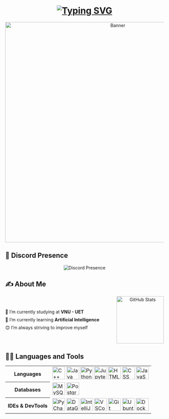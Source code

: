 <h1 align="center">
    <a href="https://git.io/typing-svg">
        <img src="https://readme-typing-svg.demolab.com?font=&weight=500&letterSpacing=1px&duration=4000&pause=700&color=219CE5E5&center=true&vCenter=true&width=450&height=60&lines=Hello!+I'm+Yamm.;+Nice+to+see+you+here!" alt="Typing SVG" />
    </a>
</h1>

<div align="center">
    <img src="assets/banner.png" width="700" alt="Banner"/>
</div>


## 💫 Discord Presence  
<div align="center">
    <img src="https://lanyard.cnrad.dev/api/849654032171925546?theme=dark&bg=050c5e&showDisplayName=true&animated=true&hideDiscrim=true&borderRadius=30px&idleMessage=Just%20wanna%20be%20a%20normal%20person%20in%20the%20world..." alt="Discord Presence"/>
</div>  


## ✍️ About Me  
<div align="center" style="display: flex; justify-content: space-between; align-items: center;">
    <div style="text-align: left; line-height: 1.8;">
        🔭 I’m currently studying at <strong>VNU - UET</strong><br>
        🌱 I’m currently learning <strong>Artificial Intelligence</strong><br>
        😊 I’m always striving to improve myself
    </div>
    <br>
    <div>
        <img height="150" src="https://github-readme-stats.vercel.app/api?username=yammdd&show_icons=true&theme=dracula" alt="GitHub Stats" />
    </div>
</div>


## 🧑‍💻 Languages and Tools  

<div align="center">
    <table>
        <tr>
            <th>Languages</th>
            <td>
                <img src="https://cdn.jsdelivr.net/gh/devicons/devicon/icons/cplusplus/cplusplus-original.svg" width="40" height="40" alt="C++" />
                <img src="https://cdn.jsdelivr.net/gh/devicons/devicon/icons/java/java-original.svg" width="40" height="40" alt="Java" />
                <img src="https://cdn.jsdelivr.net/gh/devicons/devicon/icons/python/python-original.svg" width="40" height="40" alt="Python" />
                <img src="https://cdn.jsdelivr.net/gh/devicons/devicon/icons/jupyter/jupyter-original.svg" width="40" height="40" alt="Jupyter" />
                <img src="https://cdn.jsdelivr.net/gh/devicons/devicon/icons/html5/html5-plain-wordmark.svg" width="40" height="40" alt="HTML"/>
                <img src="https://cdn.jsdelivr.net/gh/devicons/devicon/icons/css3/css3-original.svg" width="40" height="40" alt="CSS"/>
                <img src="https://cdn.jsdelivr.net/gh/devicons/devicon/icons/javascript/javascript-original.svg" width="40" height="40" alt="JavaScript"/>
            </td>
        </tr>
        <tr>
            <th>Databases</th>
            <td>
                <img src="https://cdn.jsdelivr.net/gh/devicons/devicon/icons/mysql/mysql-original.svg" width="40" height="40" alt="MySQL" />
                <img src="https://cdn.jsdelivr.net/gh/devicons/devicon/icons/postgresql/postgresql-original.svg" width="40" height="40" alt="PostgreSQL" />
            </td>
        </tr>
        <tr>
            <th>IDEs & DevTools</th>
            <td>
                <img src="https://cdn.jsdelivr.net/gh/devicons/devicon/icons/pycharm/pycharm-original.svg" width="40" height="40" alt="PyCharm" />
                <img src="https://cdn.jsdelivr.net/gh/devicons/devicon/icons/datagrip/datagrip-original.svg" width="40" height="40" alt="DataGrip" />
                <img src="https://cdn.jsdelivr.net/gh/devicons/devicon/icons/intellij/intellij-original.svg" width="40" height="40" alt="IntelliJ" />
                <img src="https://cdn.jsdelivr.net/gh/devicons/devicon/icons/vscode/vscode-original.svg" width="40" height="40" alt="VSCode" />
                <img src="https://cdn.jsdelivr.net/gh/devicons/devicon/icons/git/git-original.svg" width="40" height="40" alt="Git" />
                <img src="https://cdn.jsdelivr.net/gh/devicons/devicon/icons/ubuntu/ubuntu-original.svg" width="40" height="40" alt="Ubuntu" />
                <img src="https://cdn.jsdelivr.net/gh/devicons/devicon/icons/docker/docker-original.svg" width="40" height="40" alt="Docker" />
            </td>
        </tr>
    </table>
</div>
